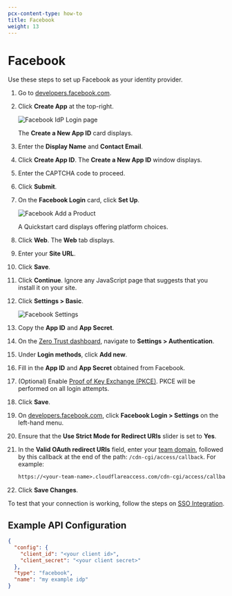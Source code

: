 ```yaml
---
pcx-content-type: how-to
title: Facebook
weight: 13
---
```


# Facebook

Use these steps to set up Facebook as your identity provider.

1.  Go to [developers.facebook.com](https://developers.facebook.com/).

1.  Click **Create App** at the top-right.

    ![Facebook IdP Login page](/cloudflare-one/static/documentation/identity/facebook/fb1.png)

    The **Create a New App ID** card displays.

1.  Enter the **Display Name** and **Contact Email**.

1.  Click **Create App ID**. The **Create a New App ID** window displays.

1.  Enter the CAPTCHA code to proceed.

1.  Click **Submit**.

1.  On the **Facebook Login** card, click **Set Up**.

    ![Facebook Add a Product](/cloudflare-one/static/documentation/identity/facebook/fb3.png)

    A Quickstart card displays offering platform choices.

1.  Click **Web**. The **Web** tab displays.

1.  Enter your **Site URL**.

1.  Click **Save**.

1.  Click **Continue**. Ignore any JavaScript page that suggests that you install it on your site.

1.  Click **Settings > Basic**.

    ![Facebook Settings](/cloudflare-one/static/documentation/identity/facebook/fb6.png)

1.  Copy the **App ID** and **App Secret**.

1.  On the [Zero Trust dashboard](https://dash.teams.cloudflare.com), navigate to **Settings > Authentication**.

1.  Under **Login methods**, click **Add new**.

1.  Fill in the **App ID** and **App Secret** obtained from Facebook.

1.  (Optional) Enable [Proof of Key Exchange (PKCE)](https://www.oauth.com/oauth2-servers/pkce/). PKCE will be performed on all login attempts.

1.  Click **Save**.

1.  On [developers.facebook.com](https://developers.facebook.com/), click **Facebook Login > Settings** on the left-hand menu.

1.  Ensure that the **Use Strict Mode for Redirect URIs** slider is set to **Yes**.

1.  In the **Valid OAuth redirect URIs** field, enter your [team domain](/cloudflare-one/glossary/#team-domain), followed by this callback at the end of the path: `/cdn-cgi/access/callback`. For example:

    ```txt
    https://<your-team-name>.cloudflareaccess.com/cdn-cgi/access/callback
    ```

1.  Click **Save Changes**.

To test that your connection is working, follow the steps on [SSO Integration](https://developers.cloudflare.com/cloudflare-one/identity/idp-integration/).

## Example API Configuration

```json
{
  "config": {
    "client_id": "<your client id>",
    "client_secret": "<your client secret>"
  },
  "type": "facebook",
  "name": "my example idp"
}
```

